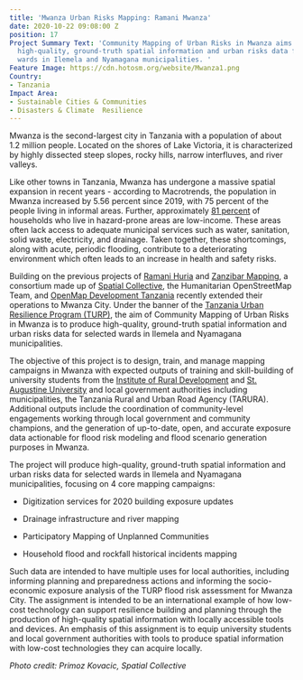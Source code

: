 ```yaml
---
title: 'Mwanza Urban Risks Mapping: Ramani Mwanza'
date: 2020-10-22 09:08:00 Z
position: 17
Project Summary Text: 'Community Mapping of Urban Risks in Mwanza aims to produce
  high-quality, ground-truth spatial information and urban risks data for selected
  wards in Ilemela and Nyamagana municipalities. '
Feature Image: https://cdn.hotosm.org/website/Mwanza1.png
Country:
- Tanzania
Impact Area:
- Sustainable Cities & Communities
- Disasters & Climate  Resilience
---
```


Mwanza is the second-largest city in Tanzania with a population of about 1.2 million people. Located on the shores of Lake Victoria, it is characterized by highly dissected steep slopes, rocky hills, narrow interfluves, and river valleys.

Like other towns in Tanzania, Mwanza has undergone a massive spatial expansion in recent years - according to Macrotrends, the population in Mwanza increased by 5.56 percent since 2019, with 75 percent of the people living in informal areas. Further, approximately [81 percent](http://documents1.worldbank.org/curated/en/788241565625141093/text/Wading-Out-the-Storm-The-Role-of-Poverty-in-Exposure-Vulnerability-and-Resilience-to-Floods-in-Dar-Es-Salaam.txt) of households who live in hazard-prone areas are low-income. These areas often lack access to adequate municipal services such as water, sanitation, solid waste, electricity, and drainage. Taken together, these shortcomings, along with acute, periodic flooding, contribute to a deteriorating environment which often leads to an increase in health and safety risks.

Building on the previous projects of [Ramani Huria](https://ramanihuria.org/en/) and [Zanzibar Mapping](http://www.zanzibarmapping.org/), a consortium made up of [Spatial Collective](http://spatialcollective.com/), the Humanitarian OpenStreetMap Team, and [OpenMap Development Tanzania](https://www.omdtz.or.tz/) recently extended their operations to Mwanza City. Under the banner of the [Tanzania Urban Resilience Program  (TURP)](https://www.worldbank.org/en/programs/tanzania-urban-resilience-program), the aim of Community Mapping of Urban Risks in Mwanza is to produce high-quality, ground-truth spatial information and urban risks data for selected wards in Ilemela and Nyamagana municipalities.

The objective of this project is to design, train, and manage mapping campaigns in Mwanza
with expected outputs of training and skill-building of university students from the [Institute of Rural Development](https://irdp.ac.tz/) and [St. Augustine University](https://www.saut.ac.tz/) and local government authorities including municipalities, the Tanzania Rural and Urban Road Agency (TARURA). Additional outputs include the coordination of community-level engagements working through local government and community champions, and the generation of up-to-date, open, and accurate exposure data actionable for flood risk modeling and flood scenario generation purposes in Mwanza.

The project will produce high-quality, ground-truth spatial information and urban risks data for selected wards in Ilemela and Nyamagana municipalities, focusing on 4 core mapping campaigns:

* Digitization services for 2020 building exposure updates

* Drainage infrastructure and river mapping

* Participatory Mapping of Unplanned Communities

* Household flood and rockfall historical incidents mapping

Such data are intended to have multiple uses for local authorities, including informing planning and preparedness actions and informing the socio-economic exposure analysis of the TURP flood risk assessment for Mwanza City. The assignment is intended to be an international example of how low-cost technology can support resilience building and planning through the production of high-quality spatial information with locally accessible tools and devices. An emphasis of this assignment is to equip university students and local government authorities with tools to produce spatial information with low-cost technologies they can acquire locally.

*Photo credit: Primoz Kovacic, Spatial Collective*